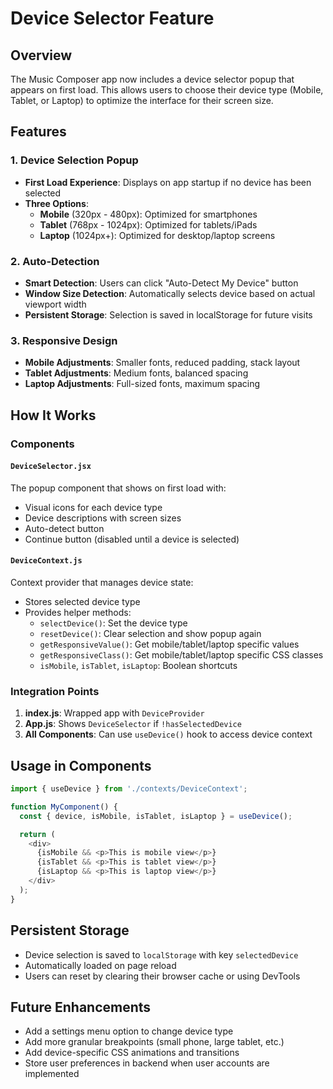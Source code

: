 # Device Selector Feature

## Overview
The Music Composer app now includes a device selector popup that appears on first load. This allows users to choose their device type (Mobile, Tablet, or Laptop) to optimize the interface for their screen size.

## Features

### 1. Device Selection Popup
- **First Load Experience**: Displays on app startup if no device has been selected
- **Three Options**:
  - **Mobile** (320px - 480px): Optimized for smartphones
  - **Tablet** (768px - 1024px): Optimized for tablets/iPads
  - **Laptop** (1024px+): Optimized for desktop/laptop screens

### 2. Auto-Detection
- **Smart Detection**: Users can click "Auto-Detect My Device" button
- **Window Size Detection**: Automatically selects device based on actual viewport width
- **Persistent Storage**: Selection is saved in localStorage for future visits

### 3. Responsive Design
- **Mobile Adjustments**: Smaller fonts, reduced padding, stack layout
- **Tablet Adjustments**: Medium fonts, balanced spacing
- **Laptop Adjustments**: Full-sized fonts, maximum spacing

## How It Works

### Components

#### `DeviceSelector.jsx`
The popup component that shows on first load with:
- Visual icons for each device type
- Device descriptions with screen sizes
- Auto-detect button
- Continue button (disabled until a device is selected)

#### `DeviceContext.js`
Context provider that manages device state:
- Stores selected device type
- Provides helper methods:
  - `selectDevice()`: Set the device type
  - `resetDevice()`: Clear selection and show popup again
  - `getResponsiveValue()`: Get mobile/tablet/laptop specific values
  - `getResponsiveClass()`: Get mobile/tablet/laptop specific CSS classes
  - `isMobile`, `isTablet`, `isLaptop`: Boolean shortcuts

### Integration Points

1. **index.js**: Wrapped app with `DeviceProvider`
2. **App.js**: Shows `DeviceSelector` if `!hasSelectedDevice`
3. **All Components**: Can use `useDevice()` hook to access device context

## Usage in Components

```javascript
import { useDevice } from './contexts/DeviceContext';

function MyComponent() {
  const { device, isMobile, isTablet, isLaptop } = useDevice();

  return (
    <div>
      {isMobile && <p>This is mobile view</p>}
      {isTablet && <p>This is tablet view</p>}
      {isLaptop && <p>This is laptop view</p>}
    </div>
  );
}
```

## Persistent Storage
- Device selection is saved to `localStorage` with key `selectedDevice`
- Automatically loaded on page reload
- Users can reset by clearing their browser cache or using DevTools

## Future Enhancements
- Add a settings menu option to change device type
- Add more granular breakpoints (small phone, large tablet, etc.)
- Add device-specific CSS animations and transitions
- Store user preferences in backend when user accounts are implemented
